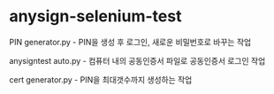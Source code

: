 # anysign-selenium-test

PIN generator.py - PIN을 생성 후 로그인, 새로운 비밀번호로 바꾸는 작업

anysigntest auto.py - 컴퓨터 내의 공동인증서 파일로 공동인증서 로그인 작업

cert generator.py - PIN을 최대갯수까지 생성하는 작업
